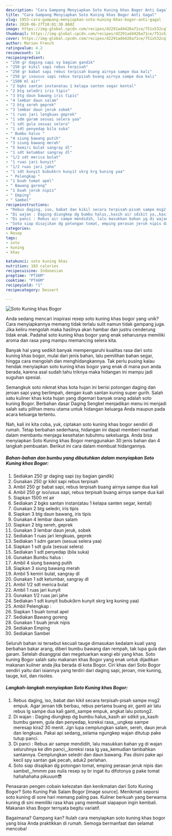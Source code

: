 ```yaml
---
description: "Cara Gampang Menyiapkan Soto Kuning khas Bogor Anti Gagal"
title: "Cara Gampang Menyiapkan Soto Kuning khas Bogor Anti Gagal"
slug: 1953-cara-gampang-menyiapkan-soto-kuning-khas-bogor-anti-gagal
date: 2020-06-27T18:01:30.860Z
image: https://img-global.cpcdn.com/recipes/d2291ad4426a71ce/751x532cq70/soto-kuning-khas-bogor-foto-resep-utama.jpg
thumbnail: https://img-global.cpcdn.com/recipes/d2291ad4426a71ce/751x532cq70/soto-kuning-khas-bogor-foto-resep-utama.jpg
cover: https://img-global.cpcdn.com/recipes/d2291ad4426a71ce/751x532cq70/soto-kuning-khas-bogor-foto-resep-utama.jpg
author: Marion French
ratingvalue: 4.2
reviewcount: 14
recipeingredient:
- "250 gr daging sapi sy bagian gandik"
- "250 gr kikil sapi rebus terpisah"
- "250 gr babat sapi rebus terpisah buang airnya sampe dua kali"
- "250 gr isousus sapi rebus terpisah buang airnya sampe dua kali"
- "1500 ml air"
- "2 bgks santan instanatau 1 kelapa santen segar kental"
- "2 btg seledri iris tipis"
- "3 btg daun bawang iris tipis"
- "4 lembar daun salam"
- "2 btg sereh geprek"
- "3 lembar daun jeruk sobek"
- "1 ruas jari lengkuas geprek"
- "1 sdm garam sesuai selera yaa"
- "1 sdt gula sesuai selera"
- "1 sdt penyedap bila suka"
- " Bumbu halus "
- "4 siung bawang putih"
- "3 siung bawang merah"
- "5 kemiri bulat sangray dl"
- "1 sdt ketumbar sangray dl"
- "1/2 sdt merica bulat"
- "1 ruas jari kunyit"
- "1/2 ruas jari jahe"
- "1 sdt kunyit bubukkrn kunyit skrg krg kuning yaa"
- " Pelengkap "
- "1 buah tomat apel"
- " Bawang goreng"
- "1 buah jeruk nipis"
- " Emping"
- " Sambel"
recipeinstructions:
- "Rebus daging, iso, babat dan kikil secara terpisah-pisah sampe msg2 empuk. Agar jeroan tdk berbau, rebus pertama buang air, ganti air lalu rebus lg sampe dua kali ganti,,sampe empuk, angkat lalu potong2."
- "Di wajan : Daging diungkep dg bumbu halus,,kasih air sdikit ya,,kasih bumbu garem, gula dan penyedap, koreksi rasa,,,ungkep sampe meresap kira2 30 menit. Jgn lupa cemplungkan salam, sereh, daun jeruk dan lengkuas. Pakai api sedang,,selama ngungkep wajan ditutup pake tutup panci."
- "Di panci : Rebus air sampe mendidih, lalu masukkan bahan yg di wajan seluruhnya ke dlm panci,,,koreksi rasa lg yaa,,kemudian tambahkan santannya. Cemplungkan seledri dan daun bawang. Pas disini pake api kecil spy santan gak pecah, aduk2 perlahan."
- "Soto siap disajikan dg potongan tomat, emping perasan jeruk nipis dan sambel,,,hmmm pas nulis resep sy br ingat itu difotonya g pake tomat hahahahaha pikuuun😎"
categories:
- Resep
tags:
- soto
- kuning
- khas

katakunci: soto kuning khas 
nutrition: 183 calories
recipecuisine: Indonesian
preptime: "PT36M"
cooktime: "PT46M"
recipeyield: "1"
recipecategory: Dessert

---
```



![Soto Kuning khas Bogor](https://img-global.cpcdn.com/recipes/d2291ad4426a71ce/751x532cq70/soto-kuning-khas-bogor-foto-resep-utama.jpg)

Anda sedang mencari inspirasi resep soto kuning khas bogor yang unik? Cara menyiapkannya memang tidak terlalu sulit namun tidak gampang juga. Jika keliru mengolah maka hasilnya akan hambar dan justru cenderung tidak enak. Padahal soto kuning khas bogor yang enak seharusnya memiliki aroma dan rasa yang mampu memancing selera kita.

Banyak hal yang sedikit banyak mempengaruhi kualitas rasa dari soto kuning khas bogor, mulai dari jenis bahan, lalu pemilihan bahan segar, hingga cara mengolah dan menghidangkannya. Tak perlu pusing kalau hendak menyiapkan soto kuning khas bogor yang enak di mana pun anda berada, karena asal sudah tahu triknya maka hidangan ini mampu jadi suguhan spesial.

Semangkuk soto nikmat khas kota hujan ini berisi potongan daging dan jeroan sapi yang berlimpah, dengan kuah santan kuning super gurih. Salah satu kuliner khas kota hujan yang digemari banyak orang adalah soto kuning Bogor. Berbahan dasar Daging Sengkel menjadikan menu ini menjadi salah satu pilihan menu utama untuk hidangan keluarga Anda maupun pada acara keluarga tertentu.


Nah, kali ini kita coba, yuk, ciptakan soto kuning khas bogor sendiri di rumah. Tetap berbahan sederhana, hidangan ini dapat memberi manfaat dalam membantu menjaga kesehatan tubuhmu sekeluarga. Anda bisa menyiapkan Soto Kuning khas Bogor menggunakan 30 jenis bahan dan 4 langkah pembuatan. Berikut ini cara dalam membuat hidangannya.

<!--inarticleads1-->

##### Bahan-bahan dan bumbu yang dibutuhkan dalam menyiapkan Soto Kuning khas Bogor:

1. Sediakan 250 gr daging sapi (sy bagian gandik)
1. Gunakan 250 gr kikil sapi rebus terpisah
1. Ambil 250 gr babat sapi, rebus terpisah buang airnya sampe dua kali
1. Ambil 250 gr iso/usus sapi, rebus terpisah buang airnya sampe dua kali
1. Siapkan 1500 ml air
1. Sediakan 2 bgks santan instan(atau 1 kelapa santen segar, kental)
1. Gunakan 2 btg seledri, iris tipis
1. Siapkan 3 btg daun bawang, iris tipis
1. Gunakan 4 lembar daun salam
1. Siapkan 2 btg sereh, geprek
1. Gunakan 3 lembar daun jeruk, sobek
1. Sediakan 1 ruas jari lengkuas, geprek
1. Sediakan 1 sdm garam (sesuai selera yaa)
1. Siapkan 1 sdt gula (sesuai selera)
1. Sediakan 1 sdt penyedap (bila suka)
1. Gunakan  Bumbu halus :
1. Ambil 4 siung bawang putih
1. Siapkan 3 siung bawang merah
1. Ambil 5 kemiri bulat, sangray dl
1. Gunakan 1 sdt ketumbar, sangray dl
1. Ambil 1/2 sdt merica bulat
1. Ambil 1 ruas jari kunyit
1. Gunakan 1/2 ruas jari jahe
1. Sediakan 1 sdt kunyit bubuk(krn kunyit skrg krg kuning yaa)
1. Ambil  Pelengkap :
1. Siapkan 1 buah tomat apel
1. Sediakan  Bawang goreng
1. Gunakan 1 buah jeruk nipis
1. Sediakan  Emping
1. Sediakan  Sambel


Seluruh bahan isi tersebut kecuali tauge dimasukan kedalam kuali yang berbahan bakar arang, diberi bumbu bawang dan rempah, tak lupa gula dan garam. Setelah disanggrai dan megeluarkan wangi ebi yang khas. Soto kuning Bogor salah satu makanan khas Bogor yang enak untuk dijadikan makanan kuliner anda jika berada di kota Bogor. Ciri khas dari Soto Bogor sendiri yaitu dari isiannya yang terdiri dari daging sapi, jeroan, mie kuning, tauge, kol, dan risoles. 

<!--inarticleads2-->

##### Langkah-langkah menyiapkan Soto Kuning khas Bogor:

1. Rebus daging, iso, babat dan kikil secara terpisah-pisah sampe msg2 empuk. Agar jeroan tdk berbau, rebus pertama buang air, ganti air lalu rebus lg sampe dua kali ganti,,sampe empuk, angkat lalu potong2.
1. Di wajan : Daging diungkep dg bumbu halus,,kasih air sdikit ya,,kasih bumbu garem, gula dan penyedap, koreksi rasa,,,ungkep sampe meresap kira2 30 menit. Jgn lupa cemplungkan salam, sereh, daun jeruk dan lengkuas. Pakai api sedang,,selama ngungkep wajan ditutup pake tutup panci.
1. Di panci : Rebus air sampe mendidih, lalu masukkan bahan yg di wajan seluruhnya ke dlm panci,,,koreksi rasa lg yaa,,kemudian tambahkan santannya. Cemplungkan seledri dan daun bawang. Pas disini pake api kecil spy santan gak pecah, aduk2 perlahan.
1. Soto siap disajikan dg potongan tomat, emping perasan jeruk nipis dan sambel,,,hmmm pas nulis resep sy br ingat itu difotonya g pake tomat hahahahaha pikuuun😎


Penasaran pengen cobain kelezatan dan kenikmatan dari Soto Kuning Bogor? Soto Kuning Pak Salam Bogor [image source]. Menikmati seporsi soto kuning di sore hari memang paling pas. Kuliner berkuah yang berwarna kuning di sini memiliki rasa khas yang membuat siapapun ingin kembali. Makanan khas Bogor ternyata begitu variatif. 

Bagaimana? Gampang kan? Itulah cara menyiapkan soto kuning khas bogor yang bisa Anda praktikkan di rumah. Semoga bermanfaat dan selamat mencoba!
